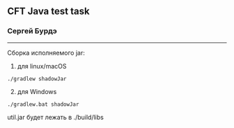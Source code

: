 ## CFT Java test task
### Сергей Бурдэ
___

Сборка исполняемого jar:

1) для linux/macOS
```console
./gradlew shadowJar
```
2) для Windows
```console
./gradlew.bat shadowJar
```

util.jar будет лежать в ./build/libs